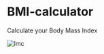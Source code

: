 # BMI-calculator
Calculate your Body Mass Index

![Imc](https://user-images.githubusercontent.com/98732409/206437503-22e4b3fd-9e37-4464-98af-74f325516faa.PNG)
